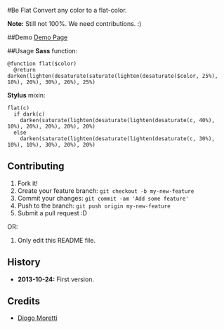 #Be Flat
Convert any color to a flat-color.

**Note:** Still not 100%. We need contributions. :)

##Demo
[Demo Page](http://diogomoretti.github.io/)

##Usage
**Sass** function:

    @function flat($color)
      @return darken(lighten(desaturate(saturate(lighten(desaturate($color, 25%), 10%), 20%), 30%), 26%), 25%)

**Stylus** mixin:

    flat(c)
      if dark(c)
        darken(saturate(lighten(desaturate(lighten(desaturate(c, 40%), 10%), 20%), 20%), 20%), 20%)
      else
        darken(saturate(lighten(desaturate(lighten(desaturate(c, 30%), 10%), 10%), 30%), 20%), 20%)
## Contributing
 
1. Fork it!
2. Create your feature branch: `git checkout -b my-new-feature`
3. Commit your changes: `git commit -am 'Add some feature'`
4. Push to the branch: `git push origin my-new-feature`
5. Submit a pull request :D

OR:

1. Only edit this README file.

## History
 
* **2013-10-24:** First version.

## Credits
 
* [Diogo Moretti](http://github.com/diogomoretti)
